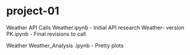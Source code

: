 # project-01

 

Weather API Calls
  Weather.ipynb - Initial API research
  Weather- version PK.ipynb - Final revisions to call
  
Weather
  Weather_Analysis .ipynb - Pretty plots
